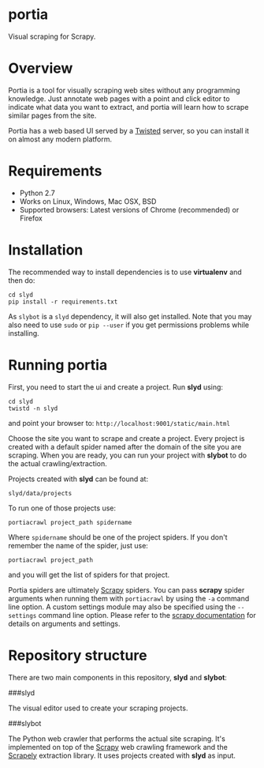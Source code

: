 portia
======
Visual scraping for Scrapy.


Overview
========

Portia is a tool for visually scraping web sites without any programming knowledge. Just annotate web pages with a point and click editor to indicate what data you want to extract, and portia will learn how to scrape similar pages
from the site.

Portia has a web based UI served by a [Twisted] server, so you can install it on almost any modern platform.

Requirements
============

* Python 2.7
* Works on Linux, Windows, Mac OSX, BSD
* Supported browsers: Latest versions of Chrome (recommended) or Firefox

Installation
============

The recommended way to install dependencies is to use __virtualenv__ and then do:

    cd slyd
    pip install -r requirements.txt

As `slybot` is a `slyd` dependency, it will also get installed. Note that you may also need to use `sudo` or `pip --user` if you get permissions problems while installing. 


Running portia
==============

First, you need to start the ui and create a project. Run __slyd__ using:

	cd slyd
	twistd -n slyd

and point your browser to: `http://localhost:9001/static/main.html`

Choose the site you want to scrape and create a project. Every project is created with a default spider named after the domain of the site you are scraping. When you are ready, you can run your project with __slybot__ to do the actual crawling/extraction.

Projects created with __slyd__ can be found at:

	slyd/data/projects

To run one of those projects use:

	portiacrawl project_path spidername

Where `spidername` should be one of the project spiders. If you don't remember the name of the spider, just use:

	portiacrawl project_path

and you will get the list of spiders for that project.

Portia spiders are ultimately [Scrapy] spiders. You can pass __scrapy__ spider arguments when running them with ```portiacrawl``` by using the ```-a``` command line option. A custom settings module may also be specified using the ```--settings``` command line option. Please refer to the [scrapy documentation] for details on arguments and settings.

Repository structure
====================

There are two main components in this repository, __slyd__ and __slybot__:

###slyd

The visual editor used to create your scraping projects.

###slybot

The Python web crawler that performs the actual site scraping. It's implemented on top of the [Scrapy] web crawling
framework and the [Scrapely] extraction library. It uses projects created with __slyd__ as input.


[Twisted]: https://twistedmatrix.com
[Scrapely]: https://github.com/scrapy/scrapely
[Scrapy]: http://scrapy.org
[scrapy documentation]: http://doc.scrapy.org/en/latest
